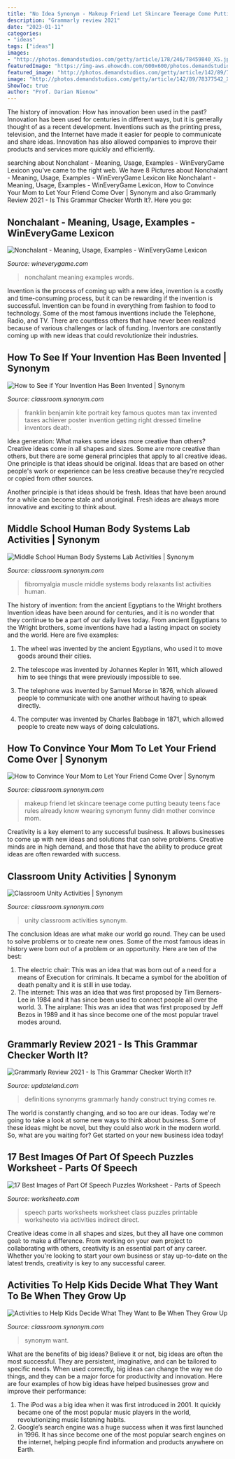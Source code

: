 ```yaml
---
title: "No Idea Synonym - Makeup Friend Let Skincare Teenage Come Putting Beauty Teens Face Rules Already Know Wearing Synonym Funny Didn Mother Convince Mom"
description: "Grammarly review 2021"
date: "2023-01-11"
categories:
- "ideas"
tags: ["ideas"]
images:
- "http://photos.demandstudios.com/getty/article/178/246/78459840_XS.jpg"
featuredImage: "https://img-aws.ehowcdn.com/600x600/photos.demandstudios.com/93/246/fotolia_2987773_XS.jpg"
featured_image: "http://photos.demandstudios.com/getty/article/142/89/78377542_XS.jpg"
image: "http://photos.demandstudios.com/getty/article/142/89/78377542_XS.jpg"
ShowToc: true
author: "Prof. Darian Nienow"
---
```



The history of innovation: How has innovation been used in the past?
Innovation has been used for centuries in different ways, but it is generally thought of as a recent development. Inventions such as the printing press, television, and the Internet have made it easier for people to communicate and share ideas. Innovation has also allowed companies to improve their products and services more quickly and efficiently.

	

		
searching about Nonchalant - Meaning, Usage, Examples - WinEveryGame Lexicon you've came to the right web. We have 8 Pictures about Nonchalant - Meaning, Usage, Examples - WinEveryGame Lexicon like Nonchalant - Meaning, Usage, Examples - WinEveryGame Lexicon, How to Convince Your Mom to Let Your Friend Come Over | Synonym and also Grammarly Review 2021 - Is This Grammar Checker Worth It?. Here you go:
		
    
## Nonchalant - Meaning, Usage, Examples - WinEveryGame Lexicon

<img loading=lazy src="http://www.wineverygame.com/words/images/nonchalant.jpg" onerror="this.onerror=null;this.src='https://tse2.mm.bing.net/th?id=OIP.HHTyhzW-r5_eaDa0RcLSFAHaGY&amp;pid=15.1';" alt="Nonchalant - Meaning, Usage, Examples - WinEveryGame Lexicon">

_Source: wineverygame.com_

>nonchalant meaning examples words. 

	

Invention is the process of coming up with a new idea, invention is a costly and time-consuming process, but it can be rewarding if the invention is successful. Invention can be found in everything from fashion to food to technology. Some of the most famous inventions include the Telephone, Radio, and TV. There are countless others that have never been realized because of various challenges or lack of funding. Inventors are constantly coming up with new ideas that could revolutionize their industries.

    
## How To See If Your Invention Has Been Invented | Synonym

<img loading=lazy src="http://photos.demandstudios.com/getty/article/178/246/78459840_XS.jpg" onerror="this.onerror=null;this.src='https://tse1.mm.bing.net/th?id=OIP.Ov06d3bXOaJ2dmbq5v-AWgAAAA&amp;pid=15.1';" alt="How to See if Your Invention Has Been Invented | Synonym">

_Source: classroom.synonym.com_

>franklin benjamin kite portrait key famous quotes man tax invented taxes achiever poster invention getting right dressed timeline inventors death. 

	

Idea generation: What makes some ideas more creative than others?
Creative ideas come in all shapes and sizes. Some are more creative than others, but there are some general principles that apply to all creative ideas.
One principle is that ideas should be original. Ideas that are based on other people's work or experience can be less creative because they're recycled or copied from other sources.

Another principle is that ideas should be fresh. Ideas that have been around for a while can become stale and unoriginal. Fresh ideas are always more innovative and exciting to think about.

    
## Middle School Human Body Systems Lab Activities | Synonym

<img loading=lazy src="https://img-aws.ehowcdn.com/600x600/cpi.studiod.com/www_ehow_com/photos.demandstudios.com/55/140/fotolia_2975177_XS.jpg" onerror="this.onerror=null;this.src='https://tse2.mm.bing.net/th?id=OIP.P5ZGmvpGcU0NxM4e4I9UHwHaHa&amp;pid=15.1';" alt="Middle School Human Body Systems Lab Activities | Synonym">

_Source: classroom.synonym.com_

>fibromyalgia muscle middle systems body relaxants list activities human. 

	

The history of invention: from the ancient Egyptians to the Wright brothers
Invention ideas have been around for centuries, and it is no wonder that they continue to be a part of our daily lives today. From ancient Egyptians to the Wright brothers, some inventions have had a lasting impact on society and the world. Here are five examples:
1) The wheel was invented by the ancient Egyptians, who used it to move goods around their cities.

2) The telescope was invented by Johannes Kepler in 1611, which allowed him to see things that were previously impossible to see.

3) The telephone was invented by Samuel Morse in 1876, which allowed people to communicate with one another without having to speak directly.

4) The computer was invented by Charles Babbage in 1871, which allowed people to create new ways of doing calculations.

    
## How To Convince Your Mom To Let Your Friend Come Over | Synonym

<img loading=lazy src="http://photos.demandstudios.com/getty/article/142/89/78377542_XS.jpg" onerror="this.onerror=null;this.src='https://tse2.mm.bing.net/th?id=OIP.ImUjJUzSYAT8b4DfYqdmnQAAAA&amp;pid=15.1';" alt="How to Convince Your Mom to Let Your Friend Come Over | Synonym">

_Source: classroom.synonym.com_

>makeup friend let skincare teenage come putting beauty teens face rules already know wearing synonym funny didn mother convince mom. 

	

Creativity is a key element to any successful business. It allows businesses to come up with new ideas and solutions that can solve problems. Creative minds are in high demand, and those that have the ability to produce great ideas are often rewarded with success.

    
## Classroom Unity Activities | Synonym

<img loading=lazy src="https://img-aws.ehowcdn.com/600x600/photos.demandstudios.com/93/246/fotolia_2987773_XS.jpg" onerror="this.onerror=null;this.src='https://tse4.mm.bing.net/th?id=OIP.1I-sOQc5RQ2gLkwFVxabKgHaHa&amp;pid=15.1';" alt="Classroom Unity Activities | Synonym">

_Source: classroom.synonym.com_

>unity classroom activities synonym. 

	

The conclusion
Ideas are what make our world go round. They can be used to solve problems or to create new ones. Some of the most famous ideas in history were born out of a problem or an opportunity. Here are ten of the best:
1. The electric chair: This was an idea that was born out of a need for a means of Execution for criminals. It became a symbol for the abolition of death penalty and it is still in use today.
2. The internet: This was an idea that was first proposed by Tim Berners-Lee in 1984 and it has since been used to connect people all over the world. 3. The airplane: This was an idea that was first proposed by Jeff Bezos in 1989 and it has since become one of the most popular travel modes around. 
    
## Grammarly Review 2021 - Is This Grammar Checker Worth It?

<img loading=lazy src="https://www.updateland.com/wp-content/uploads/2017/01/Synonyms-Definitions.png" onerror="this.onerror=null;this.src='https://tse3.mm.bing.net/th?id=OIP.h7KtjtJ90RGImsGZiPqnFwAAAA&amp;pid=15.1';" alt="Grammarly Review 2021 - Is This Grammar Checker Worth It?">

_Source: updateland.com_

>definitions synonyms grammarly handy construct trying comes re. 

	

The world is constantly changing, and so too are our ideas. Today we're going to take a look at some new ways to think about business. Some of these ideas might be novel, but they could also work in the modern world. So, what are you waiting for? Get started on your new business idea today!

    
## 17 Best Images Of Part Of Speech Puzzles Worksheet - Parts Of Speech

<img loading=lazy src="http://www.worksheeto.com/postpic/2015/07/parts-of-speech-worksheets-high-school_60006.jpg" onerror="this.onerror=null;this.src='https://tse3.mm.bing.net/th?id=OIP.i53R30Z1oXiBhaQ1QSAdjgAAAA&amp;pid=15.1';" alt="17 Best Images of Part Of Speech Puzzles Worksheet - Parts of Speech">

_Source: worksheeto.com_

>speech parts worksheets worksheet class puzzles printable worksheeto via activities indirect direct. 

	

Creative ideas come in all shapes and sizes, but they all have one common goal: to make a difference. From working on your own project to collaborating with others, creativity is an essential part of any career. Whether you're looking to start your own business or stay up-to-date on the latest trends, creativity is key to any successful career.

    
## Activities To Help Kids Decide What They Want To Be When They Grow Up

<img loading=lazy src="https://img-aws.ehowcdn.com/600x600/photos.demandstudios.com/getty/article/171/247/78184080.jpg" onerror="this.onerror=null;this.src='https://tse3.mm.bing.net/th?id=OIP.QDg0ICAWb4G4owFCgQwhsQHaHa&amp;pid=15.1';" alt="Activities to Help Kids Decide What They Want to Be When They Grow Up">

_Source: classroom.synonym.com_

>synonym want. 

	

What are the benefits of big ideas?
Believe it or not, big ideas are often the most successful. They are persistent, imaginative, and can be tailored to specific needs. When used correctly, big ideas can change the way we do things, and they can be a major force for productivity and innovation. Here are four examples of how big ideas have helped businesses grow and improve their performance: 
1. The iPod was a big idea when it was first introduced in 2001. It quickly became one of the most popular music players in the world, revolutionizing music listening habits. 
2. Google’s search engine was a huge success when it was first launched in 1996. It has since become one of the most popular search engines on the internet, helping people find information and products anywhere on Earth. 


